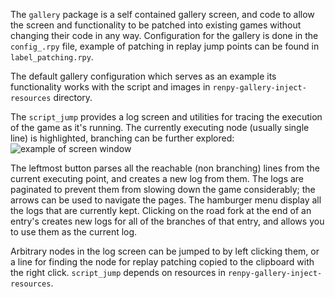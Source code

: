 The `gallery` package is a self contained gallery screen, and code to allow the screen and functionality to be patched
into existing games without changing their code in any way.
Configuration for the gallery is done in the `config_.rpy` file, example of patching in replay jump points can be found in `label_patching.rpy`.

The default gallery configuration which serves as an example its functionality works with the script and images in `renpy-gallery-inject-resources` directory.

The `script_jump` provides a log screen and utilities for tracing the execution of the game as it's running.
The currently executing node (usually single line) is highlighted, branching can be further explored:
![example of screen window](https://i.imgur.com/IJmI14n.png)

The leftmost button parses all the reachable (non branching) lines from the current executing point, and creates a new log from them.
The logs are paginated to prevent them from slowing down the game considerably; the arrows can be used to navigate the pages.
The hamburger menu display all the logs that are currently kept.
Clicking on the road fork at the end of an entry's creates new logs for all of the branches of that entry, and allows you to use them as the current log.

Arbitrary nodes in the log screen can be jumped to by left clicking them, or a line for finding the node for replay patching copied to the clipboard with the right click.
`script_jump` depends on resources in `renpy-gallery-inject-resources`.
